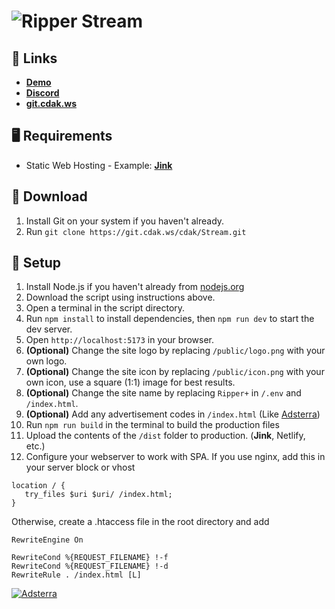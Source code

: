 # ![Ripper Stream](https://i.ibb.co/qrXNkyH/streaming-screenshot-1-2023-12-04.jpg)

## 🔗 Links
- **[Demo](https://fossa.tv)**
- **[Discord](https://discord.com/invite/8tQsDUyqu2)**
- **[git.cdak.ws](https://git.cdak.ws)**

## 🖥️ Requirements
- Static Web Hosting - Example: **[Jink](https://clients.jink.host/link.php?id=5)**

## 📂 Download

1. Install Git on your system if you haven't already.
2. Run `git clone https://git.cdak.ws/cdak/Stream.git`

## 🔧 Setup
1. Install Node.js if you haven't already from [nodejs.org](https://nodejs.org)
2. Download the script using instructions above.
3. Open a terminal in the script directory.
4. Run `npm install` to install dependencies, then `npm run dev` to start the dev server.
5. Open `http://localhost:5173` in your browser.
6. **(Optional)** Change the site logo by replacing `/public/logo.png` with your own logo.
7. **(Optional)** Change the site icon by replacing `/public/icon.png` with your own icon, use a square (1:1) image for best results.
8. **(Optional)** Change the site name by replacing `Ripper+` in `/.env` and `/index.html`.
9. **(Optional)** Add any advertisement codes in `/index.html` (Like [Adsterra](https://beta.publishers.adsterra.com/referral/fMYMsgM7NM))
10. Run `npm run build` in the terminal to build the production files
11. Upload the contents of the `/dist` folder to production. (**Jink**, Netlify, etc.)
12. Configure your webserver to work with SPA. If you use nginx, add this in your server block or vhost

```nginx
location / {
   try_files $uri $uri/ /index.html;
}
```
Otherwise, create a .htaccess file in the root directory and add 

```
RewriteEngine On

RewriteCond %{REQUEST_FILENAME} !-f
RewriteCond %{REQUEST_FILENAME} !-d
RewriteRule . /index.html [L]
```

[![Adsterra](https://landings-cdn.adsterratech.com/referralBanners/gif/468x60_adsterra_reff.gif)](https://beta.publishers.adsterra.com/referral/fMYMsgM7NM)